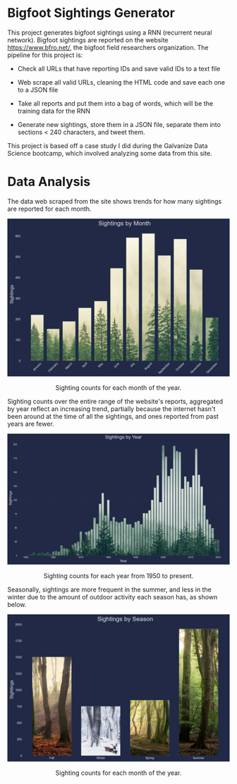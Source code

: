 # Bigfoot Sightings Generator

This project generates bigfoot sightings using a RNN (recurrent neural network). Bigfoot sightings are reported on the website https://www.bfro.net/, the bigfoot field researchers organization. The pipeline for this project is:

* Check all URLs that have reporting IDs and save valid IDs to a text file

* Web scrape all valid URLs, cleaning the HTML code and save each one to a JSON file

* Take all reports and put them into a bag of words, which will be the training data for the RNN

* Generate new sightings, store them in a JSON file, separate them into sections < 240 characters, and tweet them.


This project is based off a case study I did during the Galvanize Data Science bootcamp, which involved analyzing some data from this site.

# Data Analysis

The data web scraped from the site shows trends for how many sightings are reported for each month.

<div align="center">
    <img src="https://raw.githubusercontent.com/rasbot/bigfoot-sighting-generator/master/images/month.png" width="700" height="auto"/>
    <p>Sighting counts for each month of the year.</p>
</div>



Sighting counts over the entire range of the website's reports, aggregated by year reflect an increasing trend, partially because the internet hasn't been around at the time of all the sightings, and ones reported from past years are fewer.

<div align="center">
    <img src="https://raw.githubusercontent.com/rasbot/bigfoot-sighting-generator/master/images/year.png" width="700" height="auto"/>
    <p>Sighting counts for each year from 1950 to present.</p>
</div>



Seasonally, sightings are more frequent in the summer, and less in the winter due to the amount of outdoor activity each season has, as shown below.

<div align="center">
  <img src="https://raw.githubusercontent.com/rasbot/bigfoot-sighting-generator/master/images/season4.png" width="700" height="auto"/>
  <p>Sighting counts for each month of the year.</p>
</div>